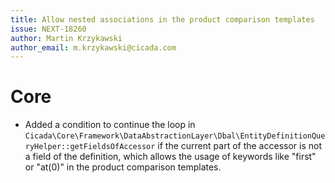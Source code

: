 ```yaml
---
title: Allow nested associations in the product comparison templates
issue: NEXT-18260
author: Martin Krzykawski
author_email: m.krzykawski@cicada.com
---
```

# Core
* Added a condition to continue the loop in `Cicada\Core\Framework\DataAbstractionLayer\Dbal\EntityDefinitionQueryHelper::getFieldsOfAccessor` if the current part of the accessor is not a field of the definition, which allows the usage of keywords like "first" or "at(0)" in the product comparison templates.
